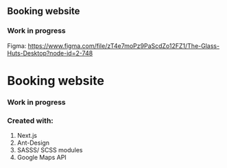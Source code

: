 
## Booking website

### Work in progress

Figma: https://www.figma.com/file/zT4e7moPz9PaScdZo12FZ1/The-Glass-Huts-Desktop?node-id=2-748

# Booking website
### Work in progress

### Created with:
1. Next.js
2. Ant-Design
3. SASSS/ SCSS modules
4. Google Maps API
